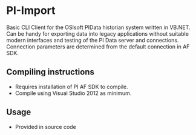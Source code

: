 # PI-Import

Basic CLI Client for the OSIsoft PIData historian system written in VB.NET. Can be handy for exporting data into legacy applications without suitable modern interfaces and testing of the PI Data server and connections. Connection parameters are determined from the default connection in AF SDK. 

## Compiling instructions
* Requires installation of PI AF SDK to compile. 
* Compile using Visual Studio 2012 as minimum.

## Usage
* Provided in source code
